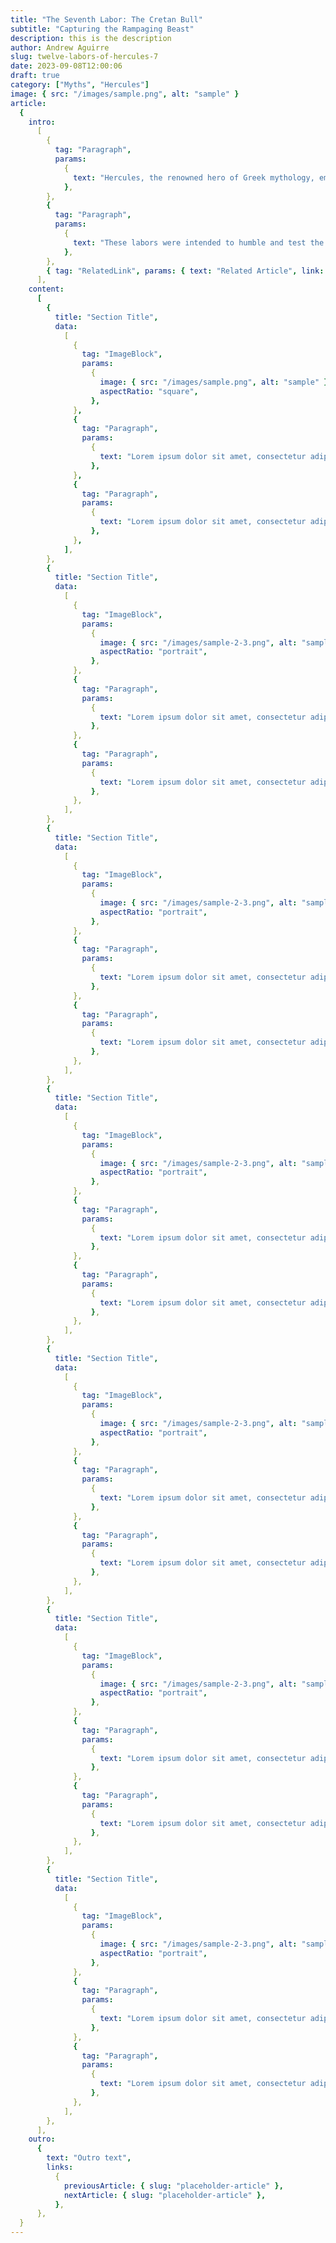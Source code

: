 ```yaml
---
title: "The Seventh Labor: The Cretan Bull"
subtitle: "Capturing the Rampaging Beast"
description: this is the description
author: Andrew Aguirre
slug: twelve-labors-of-hercules-7
date: 2023-09-08T12:00:06
draft: true
category: ["Myths", "Hercules"]
image: { src: "/images/sample.png", alt: "sample" }
article:
  {
    intro:
      [
        {
          tag: "Paragraph",
          params:
            {
              text: "Hercules, the renowned hero of Greek mythology, embarked on a remarkable journey to complete the Twelve Labors as an act of penance for a grave and tragic crime he had committed. Driven by remorse and seeking redemption, Hercules was tasked with these seemingly insurmountable challenges by King Eurystheus.",
            },
        },
        {
          tag: "Paragraph",
          params:
            {
              text: "These labors were intended to humble and test the hero's strength, courage, and resolve, as well as to atone for his past actions. Each labor presented a formidable adversary or task, ranging from ferocious beasts to treacherous quests, and together they forged the legend of Hercules, a symbol of resilience and heroism in the face of adversity.",
            },
        },
        { tag: "RelatedLink", params: { text: "Related Article", link: "/" } },
      ],
    content:
      [
        {
          title: "Section Title",
          data:
            [
              {
                tag: "ImageBlock",
                params:
                  {
                    image: { src: "/images/sample.png", alt: "sample" },
                    aspectRatio: "square",
                  },
              },
              {
                tag: "Paragraph",
                params:
                  {
                    text: "Lorem ipsum dolor sit amet, consectetur adipiscing elit, sed do eiusmod tempor incididunt ut labore et dolore magna aliqua. Ut enim ad minim veniam, quis nostrud exercitation ullamco laboris nisi ut aliquip ex ea commodo consequat.",
                  },
              },
              {
                tag: "Paragraph",
                params:
                  {
                    text: "Lorem ipsum dolor sit amet, consectetur adipiscing elit, sed do eiusmod tempor incididunt ut labore et dolore magna aliqua. Ut enim ad minim veniam, quis nostrud exercitation ullamco laboris nisi ut aliquip ex ea commodo consequat.",
                  },
              },
            ],
        },
        {
          title: "Section Title",
          data:
            [
              {
                tag: "ImageBlock",
                params:
                  {
                    image: { src: "/images/sample-2-3.png", alt: "sample" },
                    aspectRatio: "portrait",
                  },
              },
              {
                tag: "Paragraph",
                params:
                  {
                    text: "Lorem ipsum dolor sit amet, consectetur adipiscing elit, sed do eiusmod tempor incididunt ut labore et dolore magna aliqua. Ut enim ad minim veniam, quis nostrud exercitation ullamco laboris nisi ut aliquip ex ea commodo consequat.",
                  },
              },
              {
                tag: "Paragraph",
                params:
                  {
                    text: "Lorem ipsum dolor sit amet, consectetur adipiscing elit, sed do eiusmod tempor incididunt ut labore et dolore magna aliqua. Ut enim ad minim veniam, quis nostrud exercitation ullamco laboris nisi ut aliquip ex ea commodo consequat.",
                  },
              },
            ],
        },
        {
          title: "Section Title",
          data:
            [
              {
                tag: "ImageBlock",
                params:
                  {
                    image: { src: "/images/sample-2-3.png", alt: "sample" },
                    aspectRatio: "portrait",
                  },
              },
              {
                tag: "Paragraph",
                params:
                  {
                    text: "Lorem ipsum dolor sit amet, consectetur adipiscing elit, sed do eiusmod tempor incididunt ut labore et dolore magna aliqua. Ut enim ad minim veniam, quis nostrud exercitation ullamco laboris nisi ut aliquip ex ea commodo consequat.",
                  },
              },
              {
                tag: "Paragraph",
                params:
                  {
                    text: "Lorem ipsum dolor sit amet, consectetur adipiscing elit, sed do eiusmod tempor incididunt ut labore et dolore magna aliqua. Ut enim ad minim veniam, quis nostrud exercitation ullamco laboris nisi ut aliquip ex ea commodo consequat.",
                  },
              },
            ],
        },
        {
          title: "Section Title",
          data:
            [
              {
                tag: "ImageBlock",
                params:
                  {
                    image: { src: "/images/sample-2-3.png", alt: "sample" },
                    aspectRatio: "portrait",
                  },
              },
              {
                tag: "Paragraph",
                params:
                  {
                    text: "Lorem ipsum dolor sit amet, consectetur adipiscing elit, sed do eiusmod tempor incididunt ut labore et dolore magna aliqua. Ut enim ad minim veniam, quis nostrud exercitation ullamco laboris nisi ut aliquip ex ea commodo consequat.",
                  },
              },
              {
                tag: "Paragraph",
                params:
                  {
                    text: "Lorem ipsum dolor sit amet, consectetur adipiscing elit, sed do eiusmod tempor incididunt ut labore et dolore magna aliqua. Ut enim ad minim veniam, quis nostrud exercitation ullamco laboris nisi ut aliquip ex ea commodo consequat.",
                  },
              },
            ],
        },
        {
          title: "Section Title",
          data:
            [
              {
                tag: "ImageBlock",
                params:
                  {
                    image: { src: "/images/sample-2-3.png", alt: "sample" },
                    aspectRatio: "portrait",
                  },
              },
              {
                tag: "Paragraph",
                params:
                  {
                    text: "Lorem ipsum dolor sit amet, consectetur adipiscing elit, sed do eiusmod tempor incididunt ut labore et dolore magna aliqua. Ut enim ad minim veniam, quis nostrud exercitation ullamco laboris nisi ut aliquip ex ea commodo consequat.",
                  },
              },
              {
                tag: "Paragraph",
                params:
                  {
                    text: "Lorem ipsum dolor sit amet, consectetur adipiscing elit, sed do eiusmod tempor incididunt ut labore et dolore magna aliqua. Ut enim ad minim veniam, quis nostrud exercitation ullamco laboris nisi ut aliquip ex ea commodo consequat.",
                  },
              },
            ],
        },
        {
          title: "Section Title",
          data:
            [
              {
                tag: "ImageBlock",
                params:
                  {
                    image: { src: "/images/sample-2-3.png", alt: "sample" },
                    aspectRatio: "portrait",
                  },
              },
              {
                tag: "Paragraph",
                params:
                  {
                    text: "Lorem ipsum dolor sit amet, consectetur adipiscing elit, sed do eiusmod tempor incididunt ut labore et dolore magna aliqua. Ut enim ad minim veniam, quis nostrud exercitation ullamco laboris nisi ut aliquip ex ea commodo consequat.",
                  },
              },
              {
                tag: "Paragraph",
                params:
                  {
                    text: "Lorem ipsum dolor sit amet, consectetur adipiscing elit, sed do eiusmod tempor incididunt ut labore et dolore magna aliqua. Ut enim ad minim veniam, quis nostrud exercitation ullamco laboris nisi ut aliquip ex ea commodo consequat.",
                  },
              },
            ],
        },
        {
          title: "Section Title",
          data:
            [
              {
                tag: "ImageBlock",
                params:
                  {
                    image: { src: "/images/sample-2-3.png", alt: "sample" },
                    aspectRatio: "portrait",
                  },
              },
              {
                tag: "Paragraph",
                params:
                  {
                    text: "Lorem ipsum dolor sit amet, consectetur adipiscing elit, sed do eiusmod tempor incididunt ut labore et dolore magna aliqua. Ut enim ad minim veniam, quis nostrud exercitation ullamco laboris nisi ut aliquip ex ea commodo consequat.",
                  },
              },
              {
                tag: "Paragraph",
                params:
                  {
                    text: "Lorem ipsum dolor sit amet, consectetur adipiscing elit, sed do eiusmod tempor incididunt ut labore et dolore magna aliqua. Ut enim ad minim veniam, quis nostrud exercitation ullamco laboris nisi ut aliquip ex ea commodo consequat.",
                  },
              },
            ],
        },
      ],
    outro:
      {
        text: "Outro text",
        links:
          {
            previousArticle: { slug: "placeholder-article" },
            nextArticle: { slug: "placeholder-article" },
          },
      },
  }
---
```

